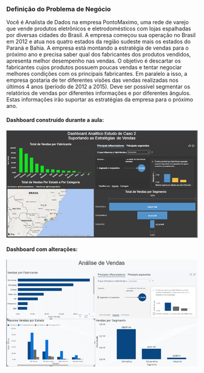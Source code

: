 ###  Definição do Problema de Negócio

Você é Analista de Dados na empresa PontoMaximo, uma rede de varejo que vende produtos eletrônicos e eletrodomésticos com lojas espalhadas por diversas cidades do Brasil. A empresa começou sua operação no Brasil em 2012 e atua nos quatro estados da região sudeste mais os estados do Paraná e Bahia. A empresa está montando a estratégia de vendas para o próximo ano e precisa saber qual dos fabricantes dos produtos vendidos, apresenta melhor desempenho nas vendas. O objetivo é descartar os fabricantes cujos produtos possuem poucas vendas e tentar negociar melhores condições com os principais fabricantes. Em paralelo a isso, a empresa gostaria de ter diferentes visões das vendas realizadas nos últimos 4 anos (período de 2012 a 2015). Deve ser possível segmentar os relatórios de vendas por diferentes informações e por diferentes ângulos. Estas informações irão suportar as estratégias da empresa para o próximo ano.


#### Dashboard construído durante a aula:

![Dashboard](https://github.com/brunalimap/Power_BI_DSA_2.0/blob/main/Cap-03/img/imagem02.png "Dashboard")

#### Dashboard com alterações:

![Dashboard](https://github.com/brunalimap/Power_BI_DSA_2.0/blob/main/Cap-03/img/imagem01.png "Dashboard")
